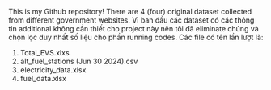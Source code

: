 This is my Github repository!
There are 4 (four) original dataset collected from different government websites. Vì ban đầu các dataset có các thông tin additional không cần thiết cho project này nên tôi đã eliminate chúng và chọn lọc duy nhất số liệu cho phần running codes.
Các file có tên lần lượt là:
  1. Total_EVS.xlxs
  2. alt_fuel_stations (Jun 30 2024).csv
  3. electricity_data.xlsx
  4. fuel_data.xlsx


